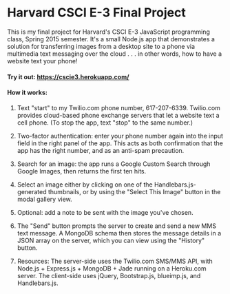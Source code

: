 # Harvard CSCI E-3 Final Project

This is my final project for Harvard's CSCI E-3 JavaScript programming class, Spring 2015 semester. It's a small Node.js app that demonstrates a solution for transferring images from a desktop site to a phone via multimedia text messaging over the cloud . . . in other words, how to have a website text your phone!

#### Try it out: https://cscie3.herokuapp.com/

#### How it works:

1. Text "start" to my Twilio.com phone number, 617-207-6339. Twilio.com provides cloud-based phone exchange servers that let a website text a cell phone. (To stop the app, text "stop" to the same number.)

2. Two-factor authentication: enter your phone number again into the input field in the right panel of the app. This acts as both confirmation that the app has the right number, and as an anti-spam precaution.

3. Search for an image: the app runs a Google Custom Search through Google Images, then returns the first ten hits.

4. Select an image either by clicking on one of the Handlebars.js-generated thumbnails, or by using the "Select This Image" button in the modal gallery view.

5. Optional: add a note to be sent with the image you've chosen.

6. The "Send" button prompts the server to create and send a new MMS text message. A MongoDB schema then stores the message details in a JSON array on the server, which you can view using the "History" button.

7. Resources: The server-side uses the Twilio.com SMS/MMS API, with Node.js + Express.js + MongoDB + Jade running on a Heroku.com server. The client-side uses jQuery, Bootstrap.js, blueimp.js, and Handlebars.js.
